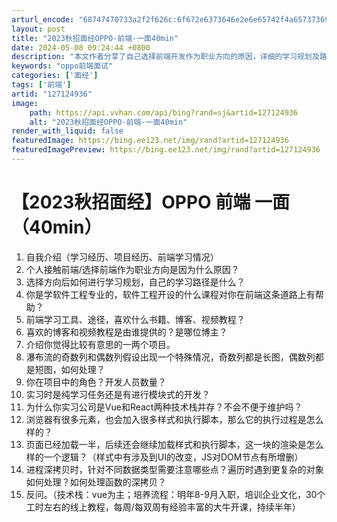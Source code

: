 ```yaml
---
arturl_encode: "68747470733a2f2f626c:6f672e6373646e2e6e65742f4a65737369656565656565652f:61727469636c652f64657461696c732f313237313234393336"
layout: post
title: "2023秋招面经OPPO-前端-一面40min"
date: 2024-05-08 09:24:44 +0800
description: "本文作者分享了自己选择前端开发作为职业方向的原因，详细的学习规划及路径，包括"
keywords: "oppo前端面试"
categories: ['面经']
tags: ['前端']
artid: "127124936"
image:
    path: https://api.vvhan.com/api/bing?rand=sj&artid=127124936
    alt: "2023秋招面经OPPO-前端-一面40min"
render_with_liquid: false
featuredImage: https://bing.ee123.net/img/rand?artid=127124936
featuredImagePreview: https://bing.ee123.net/img/rand?artid=127124936
---
```


# 【2023秋招面经】OPPO 前端 一面（40min）

1. 自我介绍（学习经历、项目经历、前端学习情况）
2. 个人接触前端/选择前端作为职业方向是因为什么原因？
3. 选择方向后如何进行学习规划，自己的学习路径是什么？
4. 你是学软件工程专业的，软件工程开设的什么课程对你在前端这条道路上有帮助？
5. 前端学习工具、途径，喜欢什么书籍、博客、视频教程？
6. 喜欢的博客和视频教程是由谁提供的？是哪位博主？
7. 介绍你觉得比较有意思的一两个项目。
8. 瀑布流的奇数列和偶数列假设出现一个特殊情况，奇数列都是长图，偶数列都是短图，如何处理？
9. 你在项目中的角色？开发人员数量？
10. 实习时是纯学习任务还是有进行模块式的开发？
11. 为什么你实习公司是Vue和React两种技术栈并存？不会不便于维护吗？
12. 浏览器有很多元素，也会加入很多样式和执行脚本，那么它的执行过程是怎么样的？
13. 页面已经加载一半，后续还会继续加载样式和执行脚本，这一块的渲染是怎么样的一个逻辑？（样式中有涉及到UI的改变，JS对DOM节点有所增删）
14. 进程深拷贝时，针对不同数据类型需要注意哪些点？遍历时遇到更复杂的对象如何处理？如何处理函数的深拷贝？
15. 反问。（技术栈：vue为主；培养流程：明年8-9月入职，培训企业文化，30个工时左右的线上教程，每周/每双周有经验丰富的大牛开课，持续半年）